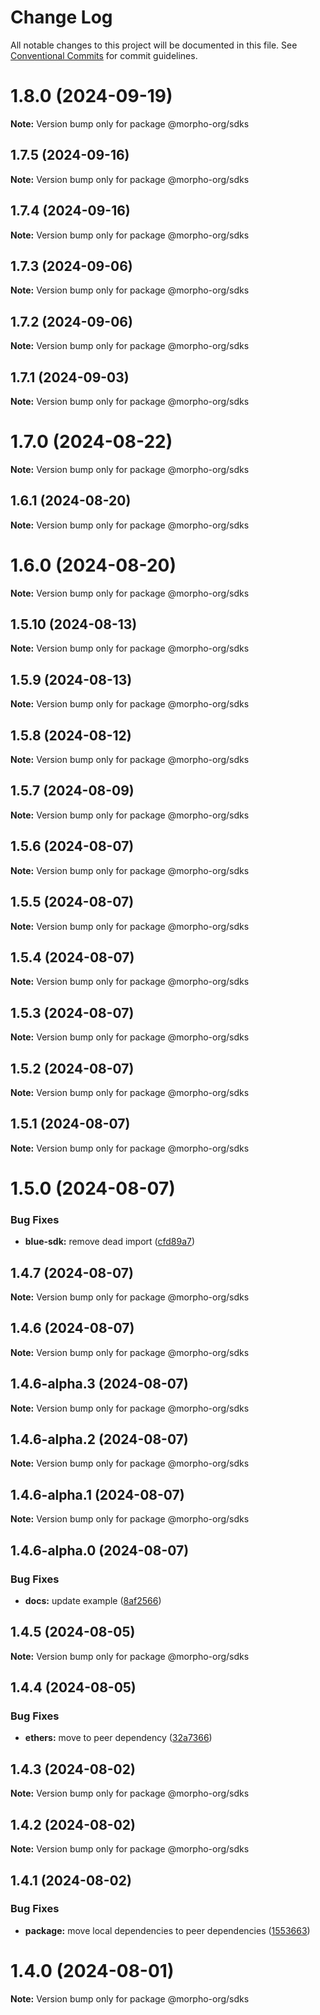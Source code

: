# Change Log

All notable changes to this project will be documented in this file.
See [Conventional Commits](https://conventionalcommits.org) for commit guidelines.

# 1.8.0 (2024-09-19)

**Note:** Version bump only for package @morpho-org/sdks

## 1.7.5 (2024-09-16)

**Note:** Version bump only for package @morpho-org/sdks

## 1.7.4 (2024-09-16)

**Note:** Version bump only for package @morpho-org/sdks

## 1.7.3 (2024-09-06)

**Note:** Version bump only for package @morpho-org/sdks

## 1.7.2 (2024-09-06)

**Note:** Version bump only for package @morpho-org/sdks

## 1.7.1 (2024-09-03)

**Note:** Version bump only for package @morpho-org/sdks

# 1.7.0 (2024-08-22)

**Note:** Version bump only for package @morpho-org/sdks

## 1.6.1 (2024-08-20)

**Note:** Version bump only for package @morpho-org/sdks

# 1.6.0 (2024-08-20)

**Note:** Version bump only for package @morpho-org/sdks

## 1.5.10 (2024-08-13)

**Note:** Version bump only for package @morpho-org/sdks

## 1.5.9 (2024-08-13)

**Note:** Version bump only for package @morpho-org/sdks

## 1.5.8 (2024-08-12)

**Note:** Version bump only for package @morpho-org/sdks

## 1.5.7 (2024-08-09)

**Note:** Version bump only for package @morpho-org/sdks

## 1.5.6 (2024-08-07)

**Note:** Version bump only for package @morpho-org/sdks

## 1.5.5 (2024-08-07)

**Note:** Version bump only for package @morpho-org/sdks

## 1.5.4 (2024-08-07)

**Note:** Version bump only for package @morpho-org/sdks

## 1.5.3 (2024-08-07)

**Note:** Version bump only for package @morpho-org/sdks

## 1.5.2 (2024-08-07)

**Note:** Version bump only for package @morpho-org/sdks

## 1.5.1 (2024-08-07)

**Note:** Version bump only for package @morpho-org/sdks

# 1.5.0 (2024-08-07)

### Bug Fixes

* **blue-sdk:** remove dead import ([cfd89a7](https://github.com/morpho-org/sdks/commit/cfd89a7dcb207bafb76c3294c1e96ab553c1568a))

## 1.4.7 (2024-08-07)

**Note:** Version bump only for package @morpho-org/sdks

## 1.4.6 (2024-08-07)

**Note:** Version bump only for package @morpho-org/sdks

## 1.4.6-alpha.3 (2024-08-07)

**Note:** Version bump only for package @morpho-org/sdks

## 1.4.6-alpha.2 (2024-08-07)

**Note:** Version bump only for package @morpho-org/sdks

## 1.4.6-alpha.1 (2024-08-07)

**Note:** Version bump only for package @morpho-org/sdks

## 1.4.6-alpha.0 (2024-08-07)

### Bug Fixes

* **docs:** update example ([8af2566](https://github.com/morpho-org/sdks/commit/8af2566689c8c1ba70d20797e83837e9d0359108))

## 1.4.5 (2024-08-05)

**Note:** Version bump only for package @morpho-org/sdks

## 1.4.4 (2024-08-05)

### Bug Fixes

* **ethers:** move to peer dependency ([32a7366](https://github.com/morpho-org/sdks/commit/32a7366e2a83a6a98bb0be69fc9d88f650174bf7))

## 1.4.3 (2024-08-02)

**Note:** Version bump only for package @morpho-org/sdks

## 1.4.2 (2024-08-02)

**Note:** Version bump only for package @morpho-org/sdks

## 1.4.1 (2024-08-02)

### Bug Fixes

* **package:** move local dependencies to peer dependencies ([1553663](https://github.com/morpho-org/sdks/commit/15536638c4564743b9d96de17b34739346b3b3e0))

# 1.4.0 (2024-08-01)

**Note:** Version bump only for package @morpho-org/sdks
